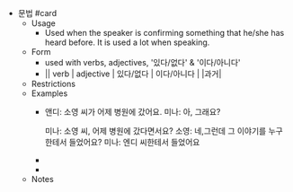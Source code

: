 - 문법 #card
	- Usage
		- Used when the speaker is confirming something that he/she has heard before. It is used a lot when speaking.
	- Form
		- used with verbs, adjectives, '있다/없다' & '이다/아니다'
		- || verb | adjective | 있다/없다 | 이다/아니다 |
		  |과거|
	- Restrictions
	- Examples
		- 앤디: 소영 씨가 어제 병원에 갔어요.
		  미나: 아, 그래요?
		  
		  미나: 소영 씨, 어제 병원에 갔다면서요?
		  소영: 네,그런데 그 이야기를 누구한테서 들었어요?
		  미나: 엔디 씨한테서 들었어요
		-
		-
	- Notes
